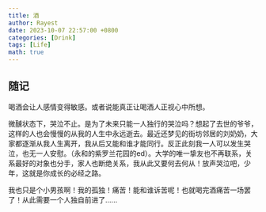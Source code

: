 ```yaml
---
title: 酒
author: Rayest
date: 2023-10-07 22:57:00 +0800
categories: [Drink]
tags: [Life]
math: true
---
```


## 随记

喝酒会让人感情变得敏感。或者说能真正让喝酒人正视心中所想。

微醺状态下，哭泣不止。是为了未来只能一人独行的哭泣吗？想起了去世的爷爷，这样的人也会慢慢的从我的人生中永远逝去。最近还梦见的街坊邻居的刘奶奶，大家都逐渐从我人生离开，我从后又能和谁才能同行。反正此刻我一人可以发生哭泣，也无一人安慰。（永和的紫罗兰花园的ed）。大学的唯一挚友也不再联系，关系最好的对象也分手，家人也断绝关系，我从此又要何去何从！放声哭泣吧，少年，这就是你成长的必经之路。

我也只是个小男孩啊！我的孤独！痛苦！能和谁诉苦呢！也就喝完酒痛苦一场罢了！从此需要一个人独自前进了......